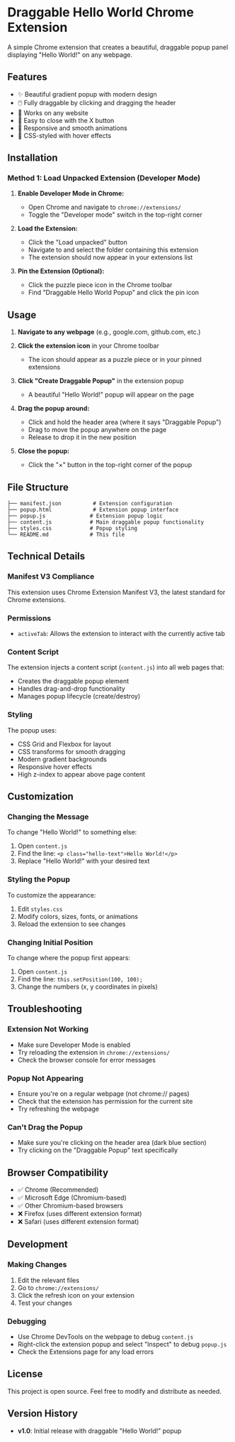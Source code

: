 # Draggable Hello World Chrome Extension

A simple Chrome extension that creates a beautiful, draggable popup panel displaying "Hello World!" on any webpage.

## Features

- ✨ Beautiful gradient popup with modern design
- 🖱️ Fully draggable by clicking and dragging the header
- 🎯 Works on any website
- 🔄 Easy to close with the X button
- 📱 Responsive and smooth animations
- 🎨 CSS-styled with hover effects

## Installation

### Method 1: Load Unpacked Extension (Developer Mode)

1. **Enable Developer Mode in Chrome:**

   - Open Chrome and navigate to `chrome://extensions/`
   - Toggle the "Developer mode" switch in the top-right corner

2. **Load the Extension:**

   - Click the "Load unpacked" button
   - Navigate to and select the folder containing this extension
   - The extension should now appear in your extensions list

3. **Pin the Extension (Optional):**
   - Click the puzzle piece icon in the Chrome toolbar
   - Find "Draggable Hello World Popup" and click the pin icon

## Usage

1. **Navigate to any webpage** (e.g., google.com, github.com, etc.)

2. **Click the extension icon** in your Chrome toolbar

   - The icon should appear as a puzzle piece or in your pinned extensions

3. **Click "Create Draggable Popup"** in the extension popup

   - A beautiful "Hello World!" popup will appear on the page

4. **Drag the popup around:**

   - Click and hold the header area (where it says "Draggable Popup")
   - Drag to move the popup anywhere on the page
   - Release to drop it in the new position

5. **Close the popup:**
   - Click the "×" button in the top-right corner of the popup

## File Structure

```
├── manifest.json          # Extension configuration
├── popup.html             # Extension popup interface
├── popup.js              # Extension popup logic
├── content.js            # Main draggable popup functionality
├── styles.css            # Popup styling
└── README.md             # This file
```

## Technical Details

### Manifest V3 Compliance

This extension uses Chrome Extension Manifest V3, the latest standard for Chrome extensions.

### Permissions

- `activeTab`: Allows the extension to interact with the currently active tab

### Content Script

The extension injects a content script (`content.js`) into all web pages that:

- Creates the draggable popup element
- Handles drag-and-drop functionality
- Manages popup lifecycle (create/destroy)

### Styling

The popup uses:

- CSS Grid and Flexbox for layout
- CSS transforms for smooth dragging
- Modern gradient backgrounds
- Responsive hover effects
- High z-index to appear above page content

## Customization

### Changing the Message

To change "Hello World!" to something else:

1. Open `content.js`
2. Find the line: `<p class="hello-text">Hello World!</p>`
3. Replace "Hello World!" with your desired text

### Styling the Popup

To customize the appearance:

1. Edit `styles.css`
2. Modify colors, sizes, fonts, or animations
3. Reload the extension to see changes

### Changing Initial Position

To change where the popup first appears:

1. Open `content.js`
2. Find the line: `this.setPosition(100, 100);`
3. Change the numbers (x, y coordinates in pixels)

## Troubleshooting

### Extension Not Working

- Make sure Developer Mode is enabled
- Try reloading the extension in `chrome://extensions/`
- Check the browser console for error messages

### Popup Not Appearing

- Ensure you're on a regular webpage (not chrome:// pages)
- Check that the extension has permission for the current site
- Try refreshing the webpage

### Can't Drag the Popup

- Make sure you're clicking on the header area (dark blue section)
- Try clicking on the "Draggable Popup" text specifically

## Browser Compatibility

- ✅ Chrome (Recommended)
- ✅ Microsoft Edge (Chromium-based)
- ✅ Other Chromium-based browsers
- ❌ Firefox (uses different extension format)
- ❌ Safari (uses different extension format)

## Development

### Making Changes

1. Edit the relevant files
2. Go to `chrome://extensions/`
3. Click the refresh icon on your extension
4. Test your changes

### Debugging

- Use Chrome DevTools on the webpage to debug `content.js`
- Right-click the extension popup and select "Inspect" to debug `popup.js`
- Check the Extensions page for any load errors

## License

This project is open source. Feel free to modify and distribute as needed.

## Version History

- **v1.0**: Initial release with draggable "Hello World!" popup
